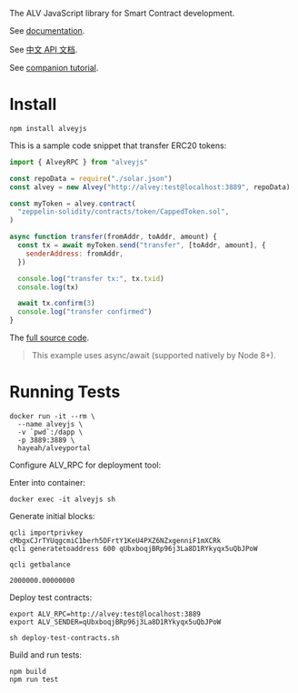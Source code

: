 The ALV JavaScript library for Smart Contract development.

See [documentation](https://alveycoin.github.io/alveyjs-doc/).

See [中文 API 文档](https://alveycoin.github.io/alveyjs-doc-cn/).

See [companion tutorial](https://github.com/alveycoin/alveybook/blob/master/en/part2/erc20-js.md).

# Install

```
npm install alveyjs
```

This is a sample code snippet that transfer ERC20 tokens:

```js
import { AlveyRPC } from "alveyjs"

const repoData = require("./solar.json")
const alvey = new Alvey("http://alvey:test@localhost:3889", repoData)

const myToken = alvey.contract(
  "zeppelin-solidity/contracts/token/CappedToken.sol",
)

async function transfer(fromAddr, toAddr, amount) {
  const tx = await myToken.send("transfer", [toAddr, amount], {
    senderAddress: fromAddr,
  })

  console.log("transfer tx:", tx.txid)
  console.log(tx)

  await tx.confirm(3)
  console.log("transfer confirmed")
}
```

The [full source code](https://github.com/alveycoin/alveybook-mytoken-alveyjs-cli).

> This example uses async/await (supported natively by Node 8+).

# Running Tests

```
docker run -it --rm \
  --name alveyjs \
  -v `pwd`:/dapp \
  -p 3889:3889 \
  hayeah/alveyportal
```

Configure ALV_RPC for deployment tool:

Enter into container:

```
docker exec -it alveyjs sh
```

Generate initial blocks:

```
qcli importprivkey cMbgxCJrTYUqgcmiC1berh5DFrtY1KeU4PXZ6NZxgenniF1mXCRk
qcli generatetoaddress 600 qUbxboqjBRp96j3La8D1RYkyqx5uQbJPoW

qcli getbalance

2000000.00000000
```

Deploy test contracts:

```
export ALV_RPC=http://alvey:test@localhost:3889
export ALV_SENDER=qUbxboqjBRp96j3La8D1RYkyqx5uQbJPoW

sh deploy-test-contracts.sh
```

Build and run tests:

```
npm build
npm run test
```
